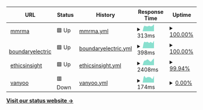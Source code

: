 <!--start: status pages-->
<!-- This summary is generated by Upptime (https://github.com/upptime/upptime) -->
<!-- Do not edit this manually, your changes will be overwritten -->
<!-- prettier-ignore -->
| URL | Status | History | Response Time | Uptime |
| --- | ------ | ------- | ------------- | ------ |
| <img alt="" src="https://icons.duckduckgo.com/ip3/mmrma.org.ico" height="13"> [mmrma](https://mmrma.org/) | 🟩 Up | [mmrma.yml](https://github.com/GrattaWebDesignStudio/upptime/commits/HEAD/history/mmrma.yml) | <details><summary><img alt="Response time graph" src="./graphs/mmrma/response-time-week.png" height="20"> 313ms</summary><br><a href="https://GrattaWebDesignStudio.github.io/upptime/history/mmrma"><img alt="Response time 341" src="https://img.shields.io/endpoint?url=https%3A%2F%2Fraw.githubusercontent.com%2FGrattaWebDesignStudio%2Fupptime%2FHEAD%2Fapi%2Fmmrma%2Fresponse-time.json"></a><br><a href="https://GrattaWebDesignStudio.github.io/upptime/history/mmrma"><img alt="24-hour response time 402" src="https://img.shields.io/endpoint?url=https%3A%2F%2Fraw.githubusercontent.com%2FGrattaWebDesignStudio%2Fupptime%2FHEAD%2Fapi%2Fmmrma%2Fresponse-time-day.json"></a><br><a href="https://GrattaWebDesignStudio.github.io/upptime/history/mmrma"><img alt="7-day response time 313" src="https://img.shields.io/endpoint?url=https%3A%2F%2Fraw.githubusercontent.com%2FGrattaWebDesignStudio%2Fupptime%2FHEAD%2Fapi%2Fmmrma%2Fresponse-time-week.json"></a><br><a href="https://GrattaWebDesignStudio.github.io/upptime/history/mmrma"><img alt="30-day response time 347" src="https://img.shields.io/endpoint?url=https%3A%2F%2Fraw.githubusercontent.com%2FGrattaWebDesignStudio%2Fupptime%2FHEAD%2Fapi%2Fmmrma%2Fresponse-time-month.json"></a><br><a href="https://GrattaWebDesignStudio.github.io/upptime/history/mmrma"><img alt="1-year response time 341" src="https://img.shields.io/endpoint?url=https%3A%2F%2Fraw.githubusercontent.com%2FGrattaWebDesignStudio%2Fupptime%2FHEAD%2Fapi%2Fmmrma%2Fresponse-time-year.json"></a></details> | <details><summary><a href="https://GrattaWebDesignStudio.github.io/upptime/history/mmrma">100.00%</a></summary><a href="https://GrattaWebDesignStudio.github.io/upptime/history/mmrma"><img alt="All-time uptime 100.00%" src="https://img.shields.io/endpoint?url=https%3A%2F%2Fraw.githubusercontent.com%2FGrattaWebDesignStudio%2Fupptime%2FHEAD%2Fapi%2Fmmrma%2Fuptime.json"></a><br><a href="https://GrattaWebDesignStudio.github.io/upptime/history/mmrma"><img alt="24-hour uptime 100.00%" src="https://img.shields.io/endpoint?url=https%3A%2F%2Fraw.githubusercontent.com%2FGrattaWebDesignStudio%2Fupptime%2FHEAD%2Fapi%2Fmmrma%2Fuptime-day.json"></a><br><a href="https://GrattaWebDesignStudio.github.io/upptime/history/mmrma"><img alt="7-day uptime 100.00%" src="https://img.shields.io/endpoint?url=https%3A%2F%2Fraw.githubusercontent.com%2FGrattaWebDesignStudio%2Fupptime%2FHEAD%2Fapi%2Fmmrma%2Fuptime-week.json"></a><br><a href="https://GrattaWebDesignStudio.github.io/upptime/history/mmrma"><img alt="30-day uptime 100.00%" src="https://img.shields.io/endpoint?url=https%3A%2F%2Fraw.githubusercontent.com%2FGrattaWebDesignStudio%2Fupptime%2FHEAD%2Fapi%2Fmmrma%2Fuptime-month.json"></a><br><a href="https://GrattaWebDesignStudio.github.io/upptime/history/mmrma"><img alt="1-year uptime 100.00%" src="https://img.shields.io/endpoint?url=https%3A%2F%2Fraw.githubusercontent.com%2FGrattaWebDesignStudio%2Fupptime%2FHEAD%2Fapi%2Fmmrma%2Fuptime-year.json"></a></details>
| <img alt="" src="https://icons.duckduckgo.com/ip3/www.boundaryelectric.com.ico" height="13"> [boundaryelectric](https://www.boundaryelectric.com/) | 🟩 Up | [boundaryelectric.yml](https://github.com/GrattaWebDesignStudio/upptime/commits/HEAD/history/boundaryelectric.yml) | <details><summary><img alt="Response time graph" src="./graphs/boundaryelectric/response-time-week.png" height="20"> 398ms</summary><br><a href="https://GrattaWebDesignStudio.github.io/upptime/history/boundaryelectric"><img alt="Response time 420" src="https://img.shields.io/endpoint?url=https%3A%2F%2Fraw.githubusercontent.com%2FGrattaWebDesignStudio%2Fupptime%2FHEAD%2Fapi%2Fboundaryelectric%2Fresponse-time.json"></a><br><a href="https://GrattaWebDesignStudio.github.io/upptime/history/boundaryelectric"><img alt="24-hour response time 487" src="https://img.shields.io/endpoint?url=https%3A%2F%2Fraw.githubusercontent.com%2FGrattaWebDesignStudio%2Fupptime%2FHEAD%2Fapi%2Fboundaryelectric%2Fresponse-time-day.json"></a><br><a href="https://GrattaWebDesignStudio.github.io/upptime/history/boundaryelectric"><img alt="7-day response time 398" src="https://img.shields.io/endpoint?url=https%3A%2F%2Fraw.githubusercontent.com%2FGrattaWebDesignStudio%2Fupptime%2FHEAD%2Fapi%2Fboundaryelectric%2Fresponse-time-week.json"></a><br><a href="https://GrattaWebDesignStudio.github.io/upptime/history/boundaryelectric"><img alt="30-day response time 403" src="https://img.shields.io/endpoint?url=https%3A%2F%2Fraw.githubusercontent.com%2FGrattaWebDesignStudio%2Fupptime%2FHEAD%2Fapi%2Fboundaryelectric%2Fresponse-time-month.json"></a><br><a href="https://GrattaWebDesignStudio.github.io/upptime/history/boundaryelectric"><img alt="1-year response time 420" src="https://img.shields.io/endpoint?url=https%3A%2F%2Fraw.githubusercontent.com%2FGrattaWebDesignStudio%2Fupptime%2FHEAD%2Fapi%2Fboundaryelectric%2Fresponse-time-year.json"></a></details> | <details><summary><a href="https://GrattaWebDesignStudio.github.io/upptime/history/boundaryelectric">100.00%</a></summary><a href="https://GrattaWebDesignStudio.github.io/upptime/history/boundaryelectric"><img alt="All-time uptime 100.00%" src="https://img.shields.io/endpoint?url=https%3A%2F%2Fraw.githubusercontent.com%2FGrattaWebDesignStudio%2Fupptime%2FHEAD%2Fapi%2Fboundaryelectric%2Fuptime.json"></a><br><a href="https://GrattaWebDesignStudio.github.io/upptime/history/boundaryelectric"><img alt="24-hour uptime 100.00%" src="https://img.shields.io/endpoint?url=https%3A%2F%2Fraw.githubusercontent.com%2FGrattaWebDesignStudio%2Fupptime%2FHEAD%2Fapi%2Fboundaryelectric%2Fuptime-day.json"></a><br><a href="https://GrattaWebDesignStudio.github.io/upptime/history/boundaryelectric"><img alt="7-day uptime 100.00%" src="https://img.shields.io/endpoint?url=https%3A%2F%2Fraw.githubusercontent.com%2FGrattaWebDesignStudio%2Fupptime%2FHEAD%2Fapi%2Fboundaryelectric%2Fuptime-week.json"></a><br><a href="https://GrattaWebDesignStudio.github.io/upptime/history/boundaryelectric"><img alt="30-day uptime 100.00%" src="https://img.shields.io/endpoint?url=https%3A%2F%2Fraw.githubusercontent.com%2FGrattaWebDesignStudio%2Fupptime%2FHEAD%2Fapi%2Fboundaryelectric%2Fuptime-month.json"></a><br><a href="https://GrattaWebDesignStudio.github.io/upptime/history/boundaryelectric"><img alt="1-year uptime 100.00%" src="https://img.shields.io/endpoint?url=https%3A%2F%2Fraw.githubusercontent.com%2FGrattaWebDesignStudio%2Fupptime%2FHEAD%2Fapi%2Fboundaryelectric%2Fuptime-year.json"></a></details>
| <img alt="" src="https://icons.duckduckgo.com/ip3/ethicsinsight.co.ico" height="13"> [ethicsinsight](https://ethicsinsight.co/) | 🟩 Up | [ethicsinsight.yml](https://github.com/GrattaWebDesignStudio/upptime/commits/HEAD/history/ethicsinsight.yml) | <details><summary><img alt="Response time graph" src="./graphs/ethicsinsight/response-time-week.png" height="20"> 2408ms</summary><br><a href="https://GrattaWebDesignStudio.github.io/upptime/history/ethicsinsight"><img alt="Response time 3893" src="https://img.shields.io/endpoint?url=https%3A%2F%2Fraw.githubusercontent.com%2FGrattaWebDesignStudio%2Fupptime%2FHEAD%2Fapi%2Fethicsinsight%2Fresponse-time.json"></a><br><a href="https://GrattaWebDesignStudio.github.io/upptime/history/ethicsinsight"><img alt="24-hour response time 3187" src="https://img.shields.io/endpoint?url=https%3A%2F%2Fraw.githubusercontent.com%2FGrattaWebDesignStudio%2Fupptime%2FHEAD%2Fapi%2Fethicsinsight%2Fresponse-time-day.json"></a><br><a href="https://GrattaWebDesignStudio.github.io/upptime/history/ethicsinsight"><img alt="7-day response time 2408" src="https://img.shields.io/endpoint?url=https%3A%2F%2Fraw.githubusercontent.com%2FGrattaWebDesignStudio%2Fupptime%2FHEAD%2Fapi%2Fethicsinsight%2Fresponse-time-week.json"></a><br><a href="https://GrattaWebDesignStudio.github.io/upptime/history/ethicsinsight"><img alt="30-day response time 4299" src="https://img.shields.io/endpoint?url=https%3A%2F%2Fraw.githubusercontent.com%2FGrattaWebDesignStudio%2Fupptime%2FHEAD%2Fapi%2Fethicsinsight%2Fresponse-time-month.json"></a><br><a href="https://GrattaWebDesignStudio.github.io/upptime/history/ethicsinsight"><img alt="1-year response time 3893" src="https://img.shields.io/endpoint?url=https%3A%2F%2Fraw.githubusercontent.com%2FGrattaWebDesignStudio%2Fupptime%2FHEAD%2Fapi%2Fethicsinsight%2Fresponse-time-year.json"></a></details> | <details><summary><a href="https://GrattaWebDesignStudio.github.io/upptime/history/ethicsinsight">99.94%</a></summary><a href="https://GrattaWebDesignStudio.github.io/upptime/history/ethicsinsight"><img alt="All-time uptime 99.65%" src="https://img.shields.io/endpoint?url=https%3A%2F%2Fraw.githubusercontent.com%2FGrattaWebDesignStudio%2Fupptime%2FHEAD%2Fapi%2Fethicsinsight%2Fuptime.json"></a><br><a href="https://GrattaWebDesignStudio.github.io/upptime/history/ethicsinsight"><img alt="24-hour uptime 99.56%" src="https://img.shields.io/endpoint?url=https%3A%2F%2Fraw.githubusercontent.com%2FGrattaWebDesignStudio%2Fupptime%2FHEAD%2Fapi%2Fethicsinsight%2Fuptime-day.json"></a><br><a href="https://GrattaWebDesignStudio.github.io/upptime/history/ethicsinsight"><img alt="7-day uptime 99.94%" src="https://img.shields.io/endpoint?url=https%3A%2F%2Fraw.githubusercontent.com%2FGrattaWebDesignStudio%2Fupptime%2FHEAD%2Fapi%2Fethicsinsight%2Fuptime-week.json"></a><br><a href="https://GrattaWebDesignStudio.github.io/upptime/history/ethicsinsight"><img alt="30-day uptime 99.60%" src="https://img.shields.io/endpoint?url=https%3A%2F%2Fraw.githubusercontent.com%2FGrattaWebDesignStudio%2Fupptime%2FHEAD%2Fapi%2Fethicsinsight%2Fuptime-month.json"></a><br><a href="https://GrattaWebDesignStudio.github.io/upptime/history/ethicsinsight"><img alt="1-year uptime 99.65%" src="https://img.shields.io/endpoint?url=https%3A%2F%2Fraw.githubusercontent.com%2FGrattaWebDesignStudio%2Fupptime%2FHEAD%2Fapi%2Fethicsinsight%2Fuptime-year.json"></a></details>
| <img alt="" src="https://icons.duckduckgo.com/ip3/www.vanyoo.com.ico" height="13"> [vanyoo](https://www.vanyoo.com/) | 🟥 Down | [vanyoo.yml](https://github.com/GrattaWebDesignStudio/upptime/commits/HEAD/history/vanyoo.yml) | <details><summary><img alt="Response time graph" src="./graphs/vanyoo/response-time-week.png" height="20"> 174ms</summary><br><a href="https://GrattaWebDesignStudio.github.io/upptime/history/vanyoo"><img alt="Response time 177" src="https://img.shields.io/endpoint?url=https%3A%2F%2Fraw.githubusercontent.com%2FGrattaWebDesignStudio%2Fupptime%2FHEAD%2Fapi%2Fvanyoo%2Fresponse-time.json"></a><br><a href="https://GrattaWebDesignStudio.github.io/upptime/history/vanyoo"><img alt="24-hour response time 217" src="https://img.shields.io/endpoint?url=https%3A%2F%2Fraw.githubusercontent.com%2FGrattaWebDesignStudio%2Fupptime%2FHEAD%2Fapi%2Fvanyoo%2Fresponse-time-day.json"></a><br><a href="https://GrattaWebDesignStudio.github.io/upptime/history/vanyoo"><img alt="7-day response time 174" src="https://img.shields.io/endpoint?url=https%3A%2F%2Fraw.githubusercontent.com%2FGrattaWebDesignStudio%2Fupptime%2FHEAD%2Fapi%2Fvanyoo%2Fresponse-time-week.json"></a><br><a href="https://GrattaWebDesignStudio.github.io/upptime/history/vanyoo"><img alt="30-day response time 183" src="https://img.shields.io/endpoint?url=https%3A%2F%2Fraw.githubusercontent.com%2FGrattaWebDesignStudio%2Fupptime%2FHEAD%2Fapi%2Fvanyoo%2Fresponse-time-month.json"></a><br><a href="https://GrattaWebDesignStudio.github.io/upptime/history/vanyoo"><img alt="1-year response time 177" src="https://img.shields.io/endpoint?url=https%3A%2F%2Fraw.githubusercontent.com%2FGrattaWebDesignStudio%2Fupptime%2FHEAD%2Fapi%2Fvanyoo%2Fresponse-time-year.json"></a></details> | <details><summary><a href="https://GrattaWebDesignStudio.github.io/upptime/history/vanyoo">0.00%</a></summary><a href="https://GrattaWebDesignStudio.github.io/upptime/history/vanyoo"><img alt="All-time uptime 0.00%" src="https://img.shields.io/endpoint?url=https%3A%2F%2Fraw.githubusercontent.com%2FGrattaWebDesignStudio%2Fupptime%2FHEAD%2Fapi%2Fvanyoo%2Fuptime.json"></a><br><a href="https://GrattaWebDesignStudio.github.io/upptime/history/vanyoo"><img alt="24-hour uptime 0.00%" src="https://img.shields.io/endpoint?url=https%3A%2F%2Fraw.githubusercontent.com%2FGrattaWebDesignStudio%2Fupptime%2FHEAD%2Fapi%2Fvanyoo%2Fuptime-day.json"></a><br><a href="https://GrattaWebDesignStudio.github.io/upptime/history/vanyoo"><img alt="7-day uptime 0.00%" src="https://img.shields.io/endpoint?url=https%3A%2F%2Fraw.githubusercontent.com%2FGrattaWebDesignStudio%2Fupptime%2FHEAD%2Fapi%2Fvanyoo%2Fuptime-week.json"></a><br><a href="https://GrattaWebDesignStudio.github.io/upptime/history/vanyoo"><img alt="30-day uptime 0.00%" src="https://img.shields.io/endpoint?url=https%3A%2F%2Fraw.githubusercontent.com%2FGrattaWebDesignStudio%2Fupptime%2FHEAD%2Fapi%2Fvanyoo%2Fuptime-month.json"></a><br><a href="https://GrattaWebDesignStudio.github.io/upptime/history/vanyoo"><img alt="1-year uptime 0.00%" src="https://img.shields.io/endpoint?url=https%3A%2F%2Fraw.githubusercontent.com%2FGrattaWebDesignStudio%2Fupptime%2FHEAD%2Fapi%2Fvanyoo%2Fuptime-year.json"></a></details>

<!--end: status pages-->

[**Visit our status website →**](https://grattawebdesignstudio.github.io/upptime/)

